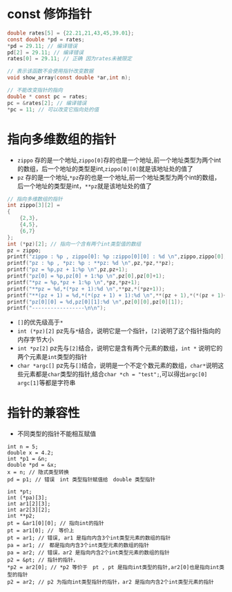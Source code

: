 # const 修饰指针
```c
double rates[5] = {22.21,21,43,45,39.01};
const double *pd = rates;
*pd = 29.11; // 编译错误
pd[2] = 29.11; // 编译错误
rates[0] = 29.11; // 正确 因为rates未被限定

// 表示该函数不会使用指针改变数据
void show_array(const double *ar,int n);

// 不能改变指针的指向
double * const pc = rates;
pc = &rates[2]; // 编译错误
*pc = 11; // 可以改变它指向处的值
```

# 指向多维数组的指针
- `zippo` 存的是一个地址,`zippo[0]`存的也是一个地址,前一个地址类型为两个int的数组，后一个地址的类型是int,`zippo[0][0]`就是该地址处的值了
- `pz` 存的是一个地址,`*pz`存的也是一个地址,前一个地址类型为两个int的数组，后一个地址的类型是int，`**pz`就是该地址处的值了

```c
// 指向多维数组的指针
int zippo[3][2] =
{
    {2,3},
    {4,5},
    {6,7}
};
int (*pz)[2]; // 指向一个含有两个int类型值的数组
pz = zippo;
printf("zippo : %p , zippo[0]: %p :zippo[0][0] : %d \n",zippo,zippo[0],zippo[0][0]);
printf("pz : %p , *pz: %p : **pz: %d \n",pz,*pz,**pz);
printf("pz = %p,pz + 1:%p \n",pz,pz+1);
printf("pz[0] = %p,pz[0] + 1:%p \n",pz[0],pz[0]+1);
printf("*pz = %p,*pz + 1:%p \n",*pz,*pz+1);
printf("**pz = %d,*(*pz + 1):%d \n",**pz,*(*pz+1));
printf("**(pz + 1) = %d,*(*(pz + 1) + 1):%d \n",**(pz + 1),*(*(pz + 1)+1));
printf("pz[0][0] = %d,pz[0][1]:%d \n",pz[0][0],pz[0][1]);
printf("-----------------\n\n");
```

- `[]`的优先级高于`*`
- `int (*pz)[2]` pz先与`*`结合，说明它是一个指针，`[2]`说明了这个指针指向的内存字节大小
- `int *pz[2]` pz先与`[2]`结合，说明它是含有两个元素的数组，`int *` 说明它的两个元素是`int`类型的指针
- `char *argc[]` pz先与`[]`结合，说明是一个不定个数元素的数组，`char*`说明这些元素都是`char`类型的指针,结合`char *ch = "test";`,可以得出`argc[0]` `argc[1]`等都是字符串


# 指针的兼容性
- 不同类型的指针不能相互赋值
```
int n = 5;
double x = 4.2;
int *p1 = &n;
double *pd = &x;
x = n; // 隐式类型转换
pd = p1; // 错误　int 类型指针赋值给　double 类型指针

int *pt;
int (*pa)[3];
int ar1[2][3];
int ar2[3][2];
int **p2;
pt = &ar1[0][0]; // 指向int的指针
pt = ar1[0]; //　等价上
pt = ar1; // 错误, ar1 是指向内含3个int类型元素的数组的指针
pa = ar1; //　都是指向内含3个int类型元素的数组的指针
pa = ar2; // 错误，ar2 是指向内含2个int类型元素的数组的指针
p2 = &pt; // 指针的指针，
*p2 = ar2[0]; // *p2 等价于　pt , pt 是指向int类型的指针,ar2[0]也是指向int类型的指针
p2 = ar2; // p2 为指向int类型指针的指针，ar2 是指向内含2个int类型元素的指针
```
